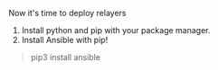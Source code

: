 
Now it's time to deploy relayers 

1. Install python and pip with your package manager.
2. Install Ansible with pip!
> pip3 install ansible